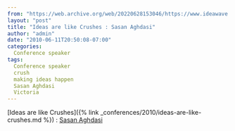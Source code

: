 ```yaml
---
from: "https://web.archive.org/web/20220628153046/https://www.ideawave.ca/ideas-are-like-crushes-sasan-aghdasi/"
layout: "post"
title: "Ideas are like Crushes : Sasan Aghdasi"
author: "admin"
date: "2010-06-11T20:50:08-07:00"
categories:
  Conference speaker
tags: 
  Conference speaker
  crush
  making ideas happen
  Sasan Aghdasi
  Victoria
---
```


[Ideas are like Crushes]({% link _conferences/2010/ideas-are-like-crushes.md %}) : [ Sasan Aghdasi ](http://www.schoolr.com/)
